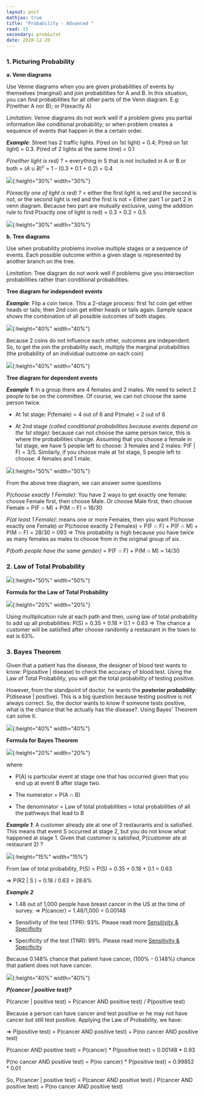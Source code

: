 ```yaml
---
layout: post
mathjax: true
title: "Probability - Advanced "
read: 15
secondary: prob&stat
date: 2020-12-20
---
```


### 1. Picturing Probability

**a. Venn diagrams**

Use Venne diagrams when you are given probabilities of events by themselves (marginal) and join probabilities for A and B. In this situation, you can find probabilities for all other parts of the Venn diagram. E.g: P(neither A nor B); or P(exactly A)

*Limitation*: Venne diagrams do not work well if a problem gives you partial information like conditional probability; or when problem creates a sequence of events that happen in the a certain order. 

***Example***: Street has 2 traffic lights. P(red on 1st light) = 0.4; P(red on 1st light) = 0.3. P(red of 2 lights at the same time) = 0.1

*P(neither light is red) ?* = everything in S that is not included in A or B or both = $(A \cup B)^c$ = 1 - (0.3 + 0.1 + 0.2) = 0.4

![](/sources/prob3-1.png){:height="30%" width="30%"}

*P(exactly one of light is red) ?* = either the first light is red and the second is not, or the second light is red and the first is not = Either part 1 or part 2 in venn diagram. Because two part are mutually exclusive, using the addition rule to find P(xactly one of light is red) = 0.3 + 0.2 = 0.5

![](/sources/prob3-2.png){:height="30%" width="30%"}

**b. Tree diagrams**

Use when probability problems involve multiple stages or a sequence of events. Each possible outcome within a given stage is represented by another branch on the tree. 

*Limitation*: Tree diagram do not work well if problems give you intersection probabilities rather than conditional probabilities.

**Tree diagram for independent events**

***Example***: Flip a coin twice. This a 2-stage process: first 1st coin get either heads or tails; then 2nd coin get either heads or tails again. Sample space shows the combination of all possible outcomes of both stages. 

![](/sources/prob3-3.png){:height="40%" width="40%"}

Because 2 coins do not influence each other, outcomes are independent. So, to get the join the probability each, multiply the marginal probabilities (the probability of an individual outcome on each coin)

![](/sources/prob3-4.png){:height="40%" width="40%"}

**Tree diagram for dependent events**

***Example 1***: In a group there are 4 females and 2 males. We need to select 2 people to be on the committee. Of course, we can not choose the same person twice. 

- At 1st stage: P(female) = 4 out of 6 and P(male) = 2 out of 6

- At 2nd stage *(called conditional probabilities because events depend on the 1st stage)*: because can not choose the same person twice, this is where the probabilities change. Assuming that you choose a female in 1st stage, we have 5 people left to choose: 3 females and 2 males: P(F $\vert$ F) = 3/5. Similarly, if you choose male at 1st stage, 5 people left to choose: 4 females and 1 male.  

![](/sources/prob3-5.png){:height="50%" width="50%"}

From the above tree diagram, we can answer some questions

*P(choose exactly 1 Female)*: You have 2 ways to get exactly one female: choose Female first, then choose Male. Or choose Male first, then choose Female = P(F $\cap$ M) + P(M $\cap$ F) = 16/30

*P(at least 1 Female)*: means one or more Females, then you want P(choose exactly one Female) or P(choose exactly 2 Females) = P(F $\cap$ F) + P(F $\cap$ M) + P(M $\cap$ F) = 28/30 = 093 => This probability is high because you have twice as many females as males to choose from in the original group of six.

*P(both people have the same gender)* = P(F $\cap$ F) + P(M $\cap$ M) = 14/30

### 2. Law of Total Probability

![](/sources/prob3-6.png){:height="50%" width="50%"}

**Formula for the Law of Total Probability**

![](/sources/prob3-7.png){:height="20%" width="20%"}

Using multiplication rule at each path and then, using law of total probability to add up all probabilities: P(S) = 0.35 + 0.18 + 0.1 = 0.63 => The chance a customer will be satisfied after choose randomly a restaurant in the town to eat is 63%.

### 3. Bayes Theorem

Given that a patient has the disease, the designer of blood test wants to know: P(positive $\vert$ disease) to check the accuracy of blood test. Using the Law of Total Probability, you will get the total probability of testing positive.

However, from the standpoint of doctor, he wants the ***posterior probability***: P(disease $\vert$ positive). This is a big question because testing positive is not always correct. So, the doctor wants to know if someone tests positive, what is the chance that he actually has the disease?. Using Bayes' Theorem can solve it. 

![](/sources/prob3-10.png){:height="40%" width="40%"}

**Formula for Bayes Theorem**

![](/sources/prob3-8.png){:height="20%" width="20%"}

where:

+ P(A) is particular event at stage one that has occurred given that you end up at event B after stage two. 

+ The numerator = P(A $\cap$ B)

+ The denominator = Law of total probabilities = total probabilities of all the pathways that lead to B

***Example 1***: A customer already ate at one of 3 restaurants and is satisfied. This means that event S occurred at stage 2, but you do not know what happened at stage 1. Given that customer is satisfied, P(customer ate at restaurant 2) ?

![](/sources/prob3-9.png){:height="15%" width="15%"}

From law of total probability, P(S) = P(S) = 0.35 + 0.18 + 0.1 = 0.63 

=> P(R2 $\vert$ S ) = 0.18 / 0.63 = 28.6%

***Example 2***

- 1.48 out of 1,000 people have breast cancer in the US at the time of survey.
=> P(cancer) = 1.48/1,000 = 0.00148

- Sensitivity of the test (TPR): 93%. Please read more [Sensitivity & Specificity](https://lytranp.github.io/notes/ROC)

- Specificity of the test (TNR): 99%. Please read more [Sensitivity & Specificity](https://lytranp.github.io/notes/ROC)

Because 0.148% chance that patient have cancer, (100% - 0.148%) chance that patient does not have cancer. 

![](/sources/prob3.png){:height="40%" width="40%"}


***P(cancer $\vert$ positive test)?***

P(cancer $\vert$ positive test) = P(cancer AND positive test) / P(positive test)

Because a person can have cancer and test positive or he may not have cancer but still test positive. Applying the Law of Probability, we have:

=> P(positive test) = P(cancer AND positive test) + P(no cancer AND positive test)

P(cancer AND positive test) = P(cancer) * P(positive test) = 0.00148 * 0.93

P(no cancer AND positive test) = P(no cancer) * P(positive test) = 0.99852 * 0.01

So, P(cancer $\vert$ positive test) = P(cancer AND positive test) / P(cancer AND positive test) + P(no cancer AND positive test)